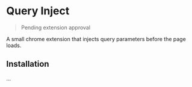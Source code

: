 # Query Inject

> Pending extension approval


A small chrome extension that injects query parameters before the page loads.

## Installation
...